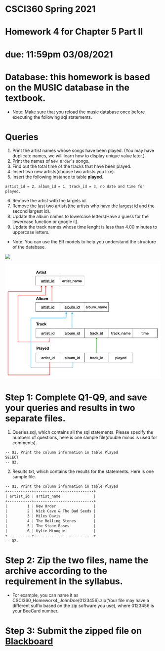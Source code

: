 # CSCI360 Spring 2021
# Homework 4 for Chapter 5 Part II
# due: 11:59pm 03/08/2021

# Database: this homework is based on the MUSIC database in the textbook.
+ Note: Make sure that you reload the music database once before executing the following sql statements.
# Queries
1. Print the artist names whose songs have been played. (You may have duplicate names, we will learn how to display unique value later.)<br>
2. Print the names of `New Order`'s songs.
3. Find out the total time of the tracks that have been played.
4. Insert two new artists(choose two artists you like).<br>
5. Insert the following instance to table **played**.
~~~~
artist_id = 2, album_id = 1, track_id = 3, no date and time for played.
~~~~
6. Remove the artist with the largets id. <br>
7. Remove the last two artists(the artists who have the largest id and the second largest id). <br>
8. Update the album names to lowercase letters(Have a guess for the lowercase function or google it).<br>
9. Update the track names whose time lenght is less than 4.00 minutes to uppercase letters. <br>

+ Note: You can use the ER models to help you understand the structure of the database.

![](/Resources/4-musicer.png)

![](/Resources/5-musicer2.png)

# Step 1: Complete Q1-Q9, and save your queries and results in two separate files.
1. Queries.sql, which contains all the sql statements. Please specify the numbers of questions, here is one sample file(double minus is used for comments).
~~~~
-- Q1. Print the column information in table Played
SELECT 
-- Q2. 
~~~~
2. Results.txt, which contains the results for the statements. Here is one sample file.
~~~~
-- Q1. Print the column information in table Played
+-----------+---------------------------+
| artist_id | artist_name               |
+-----------+---------------------------+
|         1 | New Order                 |
|         2 | Nick Cave & The Bad Seeds |
|         3 | Miles Davis               |
|         4 | The Rolling Stones        |
|         5 | The Stone Roses           |
|         6 | Kylie Minogue             |
+-----------+---------------------------+
-- Q2.
~~~~
# Step 2: Zip the two files, name the archive according to the requirement in the syllabus.
+ For example, you can name it as CSCI360_Homework4_JohnDoe(0123456).zip(Your file may have a different suffix based on the zip software you use), where 0123456 is your BeeCard number.
# Step 3: Submit the zipped file on [Blackboard](https://blackboard.sau.edu/)
